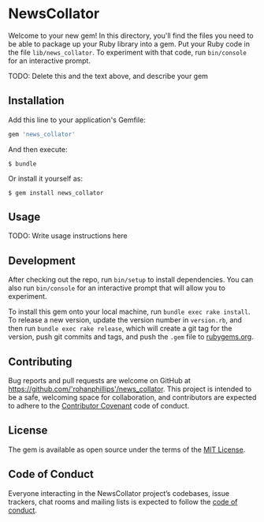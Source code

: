 # NewsCollator

Welcome to your new gem! In this directory, you'll find the files you need to be able to package up your Ruby library into a gem. Put your Ruby code in the file `lib/news_collator`. To experiment with that code, run `bin/console` for an interactive prompt.

TODO: Delete this and the text above, and describe your gem

## Installation

Add this line to your application's Gemfile:

```ruby
gem 'news_collator'
```

And then execute:

    $ bundle

Or install it yourself as:

    $ gem install news_collator

## Usage

TODO: Write usage instructions here

## Development

After checking out the repo, run `bin/setup` to install dependencies. You can also run `bin/console` for an interactive prompt that will allow you to experiment.

To install this gem onto your local machine, run `bundle exec rake install`. To release a new version, update the version number in `version.rb`, and then run `bundle exec rake release`, which will create a git tag for the version, push git commits and tags, and push the `.gem` file to [rubygems.org](https://rubygems.org).

## Contributing

Bug reports and pull requests are welcome on GitHub at https://github.com/'rohanphillips'/news_collator. This project is intended to be a safe, welcoming space for collaboration, and contributors are expected to adhere to the [Contributor Covenant](http://contributor-covenant.org) code of conduct.

## License

The gem is available as open source under the terms of the [MIT License](https://opensource.org/licenses/MIT).

## Code of Conduct

Everyone interacting in the NewsCollator project’s codebases, issue trackers, chat rooms and mailing lists is expected to follow the [code of conduct](https://github.com/'rohanphillips'/news_collator/blob/master/CODE_OF_CONDUCT.md).

